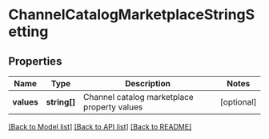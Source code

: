 # ChannelCatalogMarketplaceStringSetting

## Properties
Name | Type | Description | Notes
------------ | ------------- | ------------- | -------------
**values** | **string[]** | Channel catalog marketplace property values | [optional] 

[[Back to Model list]](../README.md#documentation-for-models) [[Back to API list]](../README.md#documentation-for-api-endpoints) [[Back to README]](../README.md)



